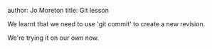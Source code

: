 author: Jo Moreton
title: Git lesson

We learnt that we need to use 'git commit' to create a new revision.

We're trying it on our own now.
